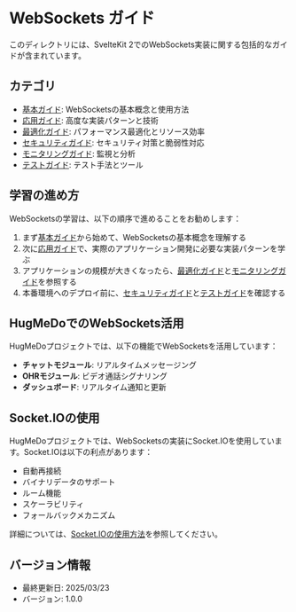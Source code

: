 # WebSockets ガイド

このディレクトリには、SvelteKit 2でのWebSockets実装に関する包括的なガイドが含まれています。

## カテゴリ

- [基本ガイド](./basics/): WebSocketsの基本概念と使用方法
- [応用ガイド](./advanced/): 高度な実装パターンと技術
- [最適化ガイド](./optimization/): パフォーマンス最適化とリソース効率
- [セキュリティガイド](./security/): セキュリティ対策と脆弱性対応
- [モニタリングガイド](./monitoring/): 監視と分析
- [テストガイド](./testing/): テスト手法とツール

## 学習の進め方

WebSocketsの学習は、以下の順序で進めることをお勧めします：

1. まず[基本ガイド](./basics/)から始めて、WebSocketsの基本概念を理解する
2. 次に[応用ガイド](./advanced/)で、実際のアプリケーション開発に必要な実装パターンを学ぶ
3. アプリケーションの規模が大きくなったら、[最適化ガイド](./optimization/)と[モニタリングガイド](./monitoring/)を参照する
4. 本番環境へのデプロイ前に、[セキュリティガイド](./security/)と[テストガイド](./testing/)を確認する

## HugMeDoでのWebSockets活用

HugMeDoプロジェクトでは、以下の機能でWebSocketsを活用しています：

- **チャットモジュール**: リアルタイムメッセージング
- **OHRモジュール**: ビデオ通話シグナリング
- **ダッシュボード**: リアルタイム通知と更新

## Socket.IOの使用

HugMeDoプロジェクトでは、WebSocketsの実装にSocket.IOを使用しています。Socket.IOは以下の利点があります：

- 自動再接続
- バイナリデータのサポート
- ルーム機能
- スケーラビリティ
- フォールバックメカニズム

詳細については、[Socket.IOの使用方法](./basics/03-websockets-socketio.md)を参照してください。

## バージョン情報
- 最終更新日: 2025/03/23
- バージョン: 1.0.0
